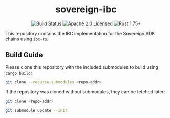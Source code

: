 <div align="center">
    <h1>sovereign-ibc</h1>
</div>

<div align="center">

[![Build Status][build-image]][build-link]
[![Apache 2.0 Licensed][license-image]][license-link]
![Rust 1.75+][rustc-image]

</div>

This repository contains the IBC implementation for the Sovereign SDK chains using `ibc-rs`.

## Build Guide

Please clone this repository with the included submodules to build using `cargo build`:

```sh
git clone --recurse-submodules <repo-addr>
```

If the repository was cloned without submodules, they can be fetched later:

```sh
git clone <repo-addr>
...
git submodule update --init
```

[//]: # (badges)
[build-image]: https://github.com/informalsystems/sovereign-ibc/workflows/Rust/badge.svg
[build-link]: https://github.com/informalsystems/sovereign-ibc/actions?query=workflow%3ARust
[license-image]: https://img.shields.io/badge/license-Apache2.0-blue.svg
[license-link]: https://github.com/informalsystems/sovereign-ibc/blob/main/LICENSE
[rustc-image]: https://img.shields.io/badge/rustc-1.75+-blue.svg